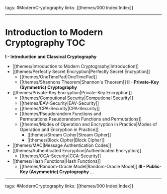 tags: #ModernCryptography
links:  [[themes/000 Index|Index]]

---
# Introduction to Modern Cryptography TOC

**I - Introduction and Classical Cryptography**
- [[themes/Introduction to Modern Cryptography|Introduction]]
- [[themes/Perfectly Secret Encryption|Perfectly Secret Encryption]]
	- [[themes/OneTimePad|OneTimePad]]
	- [[themes/Shannons Theorem|Shannon's Theorem]]
**II - Private-Key (Symmetric) Cryptography**
- [[themes/Private-Key Encryption|Private-Key Encryption]]
	- [[themes/Computional Security|Computional Security]]
	- [[themes/EAV-Security|EAV-Security]]
	- [[themes/CPA-Security|CPA-Security]]
	- [[themes/Pseudorandom Functions and Permutations|Pseudorandom Functions and Permutations]]
	- [[themes/Modes of Operation and Encryption in Practice|Modes of Operation and Encryption in Practice]]
		- [[themes/Stream Cipher|Stream Cipher]]
		- [[themes/Block Cipher|Block Cipher]]
- [[themes/MAC|Message Authentication Codes]]
- [[themes/Authenticated Encryption|Authenticated Encryption]]
	- [[themes/CCA-Security|CCA-Security]]
- [[themes/Hash Functions|Hash Functions]]
	- [[themes/Random-Oracle Model|Random-Oracle Model]]
**III - Public-Key (Asymmetric) Cryptography**
...

---
tags: #ModernCryptography
links:  [[themes/000 Index|Index]]